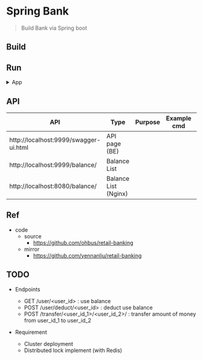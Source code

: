 # Spring Bank
> Build Bank via Spring boot

## Build

## Run

<details>  
<summary>App</summary>  

```bash  
#---------------------------  
# Run app  
#---------------------------  
  
# build  
mvn package  
  
# run  

# springBank/springBankApp/target/springBankApp-0.0.1-SNAPSHOT.jar

cd SpringPlayground/springBank/springBankApp

java -jar target/springBankApp-0.0.1-SNAPSHOT.jar --server.port=9999
java -jar target/springBankApp-0.0.1-SNAPSHOT.jar --server.port=9998
  
# cehck run services  
brew services list


#---------------------------  
# Run nginx  
#---------------------------  
  
# https://github.com/yennanliu/utility_shell/blob/master/nginx/install_nginx.sh  
  
# http://localhost:8080/  
  
# start  
brew services start nginx  
  
# stop  
brew services stop nginx  


# default config
# /usr/local/etc/nginx
# /usr/local/etc/nginx/nginx.conf 

# macbook M1
# /opt/homebrew/etc/nginx
# /opt/homebrew/etc/nginx/nginx.conf
  
#---------------------------  
# Run jmeter  
#---------------------------  
  
# https://youtu.be/-EeTUjNlkN0?si=llNkPSRd2j5hvvsl&t=108  
# https://github.com/yennanliu/utility_shell/blob/master/jmeter/install_%20jmeter.sh  
  
cd apache-jmeter-5.6.2  
bash bin/jmeter  
  
# reload config  
nginx -s reload 

#---------------------------  
# Run redis  
#--------------------------- 

brew services start redis
 
brew services stop redis


#---------------------------  
# Run zookeeper  
#--------------------------- 

# https://husterxsp.github.io/2018/10/08/zookeeper%E5%AE%89%E8%A3%85/
# https://github.com/yennanliu/utility_shell/blob/master/zookeeper/zk_cmd.sh

brew services run zookeeper

brew services stop zookeeper

# file path
# /usr/local/etc/zookeeper

cd /usr/local/etc/zookeeper

zkCli

#---------------------------  
# Intellij  
#---------------------------  
  
# https://github.com/yennanliu/utility_shell/blob/master/intellij/intellij_command.sh  
# 30) Allow run app in parallel (multiple instances)  
# https://intellij-support.jetbrains.com/hc/en-us/community/posts/360010505820-Why-my-2020-3-2-IntelliJ-IDEA-Allow-parallel-run-check-box-is-missing  
# configuration -> select main app name -> "Modify options"  -> click "allow multiple instances check box  
```  

</details>  


## API

| API | Type | Purpose | Example cmd | Comment|
| ----- | -------- | ---- | ----- | ---- |
| http://localhost:9999/swagger-ui.html | API page (BE) | | |
| http://localhost:9999/balance/ | Balance List | | |
| http://localhost:8080/balance/ | Balance List (Nginx) | | |


## Ref

- code
	- source
		- https://github.com/ohbus/retail-banking
	- mirror
		- https://github.com/yennanliu/retail-banking

## TODO

- Endpoints
	- GET /user/<user_id> : use balance
	- POST /user/deduct/<user_id> : deduct use balance
	- POST /transfer/<user_id_1>/<user_id_2>/<amount> :  transfer amount of money from user_id_1 to user_id_2

- Requirement
	- Cluster deployment
	- Distributed lock implement (with Redis)